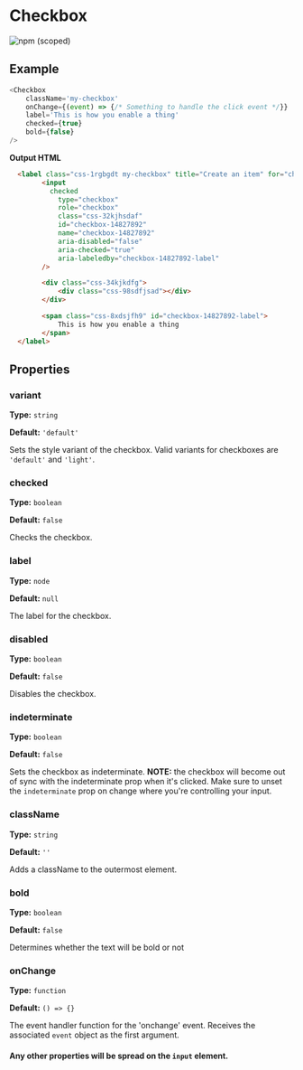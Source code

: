 # Checkbox

![npm (scoped)](https://img.shields.io/npm/v/@leafygreen-ui/checkbox.svg)

## Example

```Javascript
<Checkbox
	className='my-checkbox'
	onChange={(event) => {/* Something to handle the click event */}}
	label='This is how you enable a thing'
	checked={true}
	bold={false}
/>
```

**Output HTML**

```HTML
  <label class="css-1rgbgdt my-checkbox" title="Create an item" for="checkbox-14827892">
		<input
		  checked
			type="checkbox"
			role="checkbox"
			class="css-32kjhsdaf"
			id="checkbox-14827892"
			name="checkbox-14827892"
			aria-disabled="false"
			aria-checked="true"
			aria-labeledby="checkbox-14827892-label"
		/>

		<div class="css-34kjkdfg">
			<div class="css-98sdfjsad"></div>
		</div>

		<span class="css-8xdsjfh9" id="checkbox-14827892-label">
			This is how you enable a thing
		</span>
  </label>
```

## Properties

### variant

**Type:** `string`

**Default:** `'default'`

Sets the style variant of the checkbox. Valid variants for checkboxes are `'default'` and `'light'`.

### checked

**Type:** `boolean`

**Default:** `false`

Checks the checkbox.

### label

**Type:** `node`

**Default:** `null`

The label for the checkbox.

### disabled

**Type:** `boolean`

**Default:** `false`

Disables the checkbox.

### indeterminate

**Type:** `boolean`

**Default:** `false`

Sets the checkbox as indeterminate. **NOTE:** the checkbox will become out of sync with the indeterminate prop when it's clicked. Make sure to unset the `indeterminate` prop on change where you're controlling your input.

### className

**Type:** `string`

**Default:** `''`

Adds a className to the outermost element.

### bold

**Type:** `boolean`

**Default:** `false`

Determines whether the text will be bold or not

### onChange

**Type:** `function`

**Default:** `() => {}`

The event handler function for the 'onchange' event. Receives the associated `event` object as the first argument.

#### Any other properties will be spread on the `input` element.
